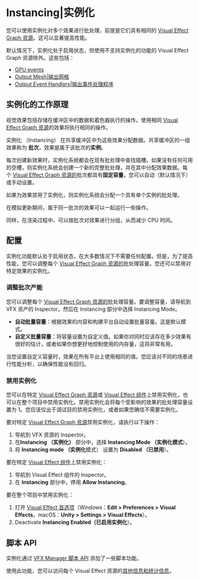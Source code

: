 # Instancing|实例化
您可以使用实例化对多个效果进行批处理，前提是它们具有相同的 [Visual Effect Graph 资源](https://docs.unity3d.com/Packages/com.unity.visualeffectgraph@17.0/manual/VisualEffectGraphAsset.html)。这可以显著提高性能。

默认情况下，实例化处于启用状态，但使用不支持实例化的功能的 Visual Effect Graph 资源除外。这些包括：
- [GPU events](https://docs.unity3d.com/Packages/com.unity.visualeffectgraph@17.0/manual/Events.html#gpu-events)
- [Output Mesh|输出网格](https://docs.unity3d.com/Packages/com.unity.visualeffectgraph@17.0/manual/Context-OutputMesh.html)
- [Output Event Handlers|输出事件处理程序](https://docs.unity3d.com/Packages/com.unity.visualeffectgraph@17.0/manual/OutputEventHandlers.html)
## [](https://docs.unity3d.com/Packages/com.unity.visualeffectgraph@17.0/manual/Instancing.html#how-instancing-works)实例化的工作原理
视觉效果包括存储在缓冲区中的数据和着色器执行的操作。使用相同 [Visual Effect Graph 资源](https://docs.unity3d.com/Packages/com.unity.visualeffectgraph@17.0/manual/VisualEffectGraphAsset.html)的效果将执行相同的操作。

实例化 （Instancing） 在共享缓冲区中为这些效果分配数据。共享缓冲区的一组效果称为 **批次**，效果是属于该批次的**实例**。

每次创建新效果时，实例化系统都会在现有批处理中查找插槽。如果没有任何可用的空槽，则实例化系统会创建一个新的完整批处理，并在其中分配效果数据。每个 [Visual Effect Graph 资源的](https://docs.unity3d.com/Packages/com.unity.visualeffectgraph@17.0/manual/VisualEffectGraphAsset.html)批次都具有**固定容量**，您可以自动（默认情况下）或手动设置。

如果为效果禁用了实例化，则实例化系统会分配一个具有单个实例的批处理。

在模拟更新期间，属于同一批次的效果可以一起运行一些操作。

同样，在渲染过程中，可以按批次对效果进行分组，从而减少 CPU 时间。

## [](https://docs.unity3d.com/Packages/com.unity.visualeffectgraph@17.0/manual/Instancing.html#configuration)配置
实例化功能默认处于启用状态，在大多数情况下不需要任何配置。但是，为了提高性能，您可以调整每个 [Visual Effect Graph 资源的](https://docs.unity3d.com/Packages/com.unity.visualeffectgraph@17.0/manual/VisualEffectGraphAsset.html)批处理容量。您还可以禁用对特定效果的实例化。

### [](https://docs.unity3d.com/Packages/com.unity.visualeffectgraph@17.0/manual/Instancing.html#adjust-batch-capacity)调整批次产能
您可以调整每个 [Visual Effect Graph 资源的](https://docs.unity3d.com/Packages/com.unity.visualeffectgraph@17.0/manual/VisualEffectGraphAsset.html#visual-effect-asset-inspector)批处理容量。要调整容量，请导航到 VFX 资产的 Inspector，然后在 Instancing 部分中选择 Instancing Mode。
- **自动批量容量**：根据效果的内容和构建平台自动设置批量容量。这是默认模式。
- **自定义批量容量**：将容量设置为自定义值。如果你对同时应该存在多少效果有很好的估计，或者如果你想更好地控制使用的内存量，这将非常有用。

当您设置自定义容量时，效果在所有平台上使用相同的值。您应该对不同的场景进行性能分析，以确保性能没有回归。

### [](https://docs.unity3d.com/Packages/com.unity.visualeffectgraph@17.0/manual/Instancing.html#disable-instancing)禁用实例化
您可以在特定 [Visual Effect Graph 资源](https://docs.unity3d.com/Packages/com.unity.visualeffectgraph@17.0/manual/VisualEffectGraphAsset.html#visual-effect-asset-inspector)或 [Visual Effect 组件](https://docs.unity3d.com/Packages/com.unity.visualeffectgraph@17.0/manual/VisualEffectComponent.html#the-visual-effect-inspector)上禁用实例化，也可以在整个项目中禁用实例化。禁用实例化会将每个受影响的效果的批处理容量设置为 1。您应该仅出于调试目的禁用实例化，或者如果您确信不需要实例化。

要对特定 [Visual Effect Graph 资源](https://docs.unity3d.com/Packages/com.unity.visualeffectgraph@17.0/manual/VisualEffectGraphAsset.html#visual-effect-asset-inspector)禁用实例化，请执行以下操作：
1. 导航到 VFX 资源的 Inspector。
2. 在**Instancing （实例化）** 部分中，选择 **Instancing Mode （实例化模式**）。
3. 将 **Instancing mode （实例化**模式） 设置为 **Disabled （已禁用**）。

要在特定 [Visual Effect 组件](https://docs.unity3d.com/Packages/com.unity.visualeffectgraph@17.0/manual/VisualEffectComponent.html#the-visual-effect-inspector)上禁用实例化：
1. 导航到 Visual Effect 组件的 Inspector。
2. 在 **Instancing** 部分中，停用 **Allow Instancing**。

要在整个项目中禁用实例化：
1. 打开 [Visual Effect 首选项](https://docs.unity3d.com/Packages/com.unity.visualeffectgraph@17.0/manual/VisualEffectPreferences.html)（Windows：**Edit > Preferences > Visual Effects**。macOS：**Unity > Settings > Visual Effects**）。
2. Deactivate **Instancing Enabled（已启用实例化**）。

## [](https://docs.unity3d.com/Packages/com.unity.visualeffectgraph@17.0/manual/Instancing.html#scripting-api)脚本 API
实例化通过 [VFX Manager 脚本 API](https://docs.unity3d.com/ScriptReference/VFX.VFXManager.html) 添加了一些脚本功能。

使用此功能，您可以访问每个 Visual Effect 资源的[其他信息和统计信息](https://docs.unity3d.com/ScriptReference/VFX.VFXBatchedEffectInfo.html)。